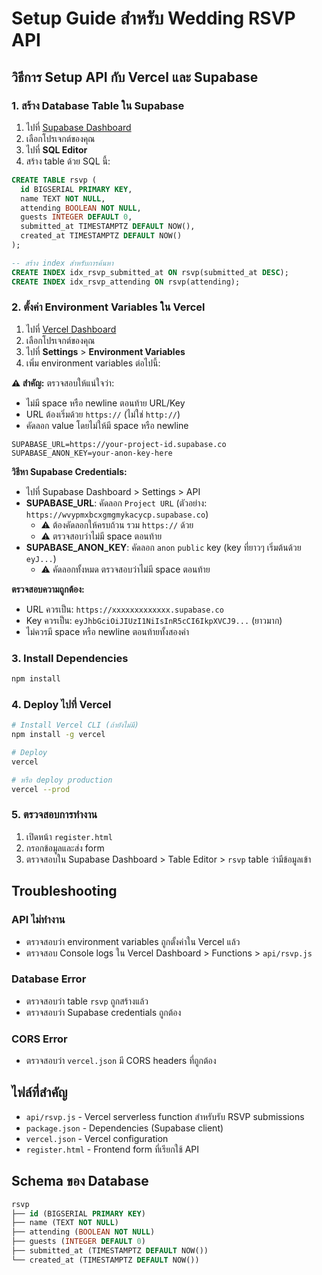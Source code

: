 # Setup Guide สำหรับ Wedding RSVP API

## วิธีการ Setup API กับ Vercel และ Supabase

### 1. สร้าง Database Table ใน Supabase

1. ไปที่ [Supabase Dashboard](https://app.supabase.com)
2. เลือกโปรเจกต์ของคุณ
3. ไปที่ **SQL Editor**
4. สร้าง table ด้วย SQL นี้:

```sql
CREATE TABLE rsvp (
  id BIGSERIAL PRIMARY KEY,
  name TEXT NOT NULL,
  attending BOOLEAN NOT NULL,
  guests INTEGER DEFAULT 0,
  submitted_at TIMESTAMPTZ DEFAULT NOW(),
  created_at TIMESTAMPTZ DEFAULT NOW()
);

-- สร้าง index สำหรับการค้นหา
CREATE INDEX idx_rsvp_submitted_at ON rsvp(submitted_at DESC);
CREATE INDEX idx_rsvp_attending ON rsvp(attending);
```

### 2. ตั้งค่า Environment Variables ใน Vercel

1. ไปที่ [Vercel Dashboard](https://vercel.com)
2. เลือกโปรเจกต์ของคุณ
3. ไปที่ **Settings** > **Environment Variables**
4. เพิ่ม environment variables ต่อไปนี้:

**⚠️ สำคัญ:** ตรวจสอบให้แน่ใจว่า:
- ไม่มี space หรือ newline ตอนท้าย URL/Key
- URL ต้องเริ่มด้วย `https://` (ไม่ใช่ `http://`)
- คัดลอก value โดยไม่ให้มี space หรือ newline

```
SUPABASE_URL=https://your-project-id.supabase.co
SUPABASE_ANON_KEY=your-anon-key-here
```

**วิธีหา Supabase Credentials:**
- ไปที่ Supabase Dashboard > Settings > API
- **SUPABASE_URL**: คัดลอก `Project URL` (ตัวอย่าง: `https://wvypmxbcxgmgmykacycp.supabase.co`)
  - ⚠️ ต้องคัดลอกให้ครบถ้วน รวม `https://` ด้วย
  - ⚠️ ตรวจสอบว่าไม่มี space ตอนท้าย
- **SUPABASE_ANON_KEY**: คัดลอก `anon` `public` key (key ที่ยาวๆ เริ่มต้นด้วย `eyJ...`)
  - ⚠️ คัดลอกทั้งหมด ตรวจสอบว่าไม่มี space ตอนท้าย

**ตรวจสอบความถูกต้อง:**
- URL ควรเป็น: `https://xxxxxxxxxxxxx.supabase.co`
- Key ควรเป็น: `eyJhbGciOiJIUzI1NiIsInR5cCI6IkpXVCJ9...` (ยาวมาก)
- ไม่ควรมี space หรือ newline ตอนท้ายทั้งสองค่า

### 3. Install Dependencies

```bash
npm install
```

### 4. Deploy ไปที่ Vercel

```bash
# Install Vercel CLI (ถ้ายังไม่มี)
npm install -g vercel

# Deploy
vercel

# หรือ deploy production
vercel --prod
```

### 5. ตรวจสอบการทำงาน

1. เปิดหน้า `register.html`
2. กรอกข้อมูลและส่ง form
3. ตรวจสอบใน Supabase Dashboard > Table Editor > `rsvp` table ว่ามีข้อมูลเข้า

## Troubleshooting

### API ไม่ทำงาน
- ตรวจสอบว่า environment variables ถูกตั้งค่าใน Vercel แล้ว
- ตรวจสอบ Console logs ใน Vercel Dashboard > Functions > `api/rsvp.js`

### Database Error
- ตรวจสอบว่า table `rsvp` ถูกสร้างแล้ว
- ตรวจสอบว่า Supabase credentials ถูกต้อง

### CORS Error
- ตรวจสอบว่า `vercel.json` มี CORS headers ที่ถูกต้อง

## ไฟล์ที่สำคัญ

- `api/rsvp.js` - Vercel serverless function สำหรับรับ RSVP submissions
- `package.json` - Dependencies (Supabase client)
- `vercel.json` - Vercel configuration
- `register.html` - Frontend form ที่เรียกใช้ API

## Schema ของ Database

```sql
rsvp
├── id (BIGSERIAL PRIMARY KEY)
├── name (TEXT NOT NULL)
├── attending (BOOLEAN NOT NULL)
├── guests (INTEGER DEFAULT 0)
├── submitted_at (TIMESTAMPTZ DEFAULT NOW())
└── created_at (TIMESTAMPTZ DEFAULT NOW())
```
